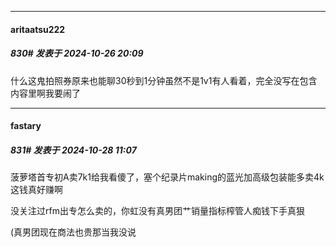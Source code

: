 ﻿
*****

####  aritaatsu222  
##### 830#       发表于 2024-10-26 20:09

什么这鬼拍照券原来也能聊30秒到1分钟虽然不是1v1有人看着，完全没写在包含内容里啊我要闹了


*****

####  fastary  
##### 831#       发表于 2024-10-28 11:07

菠萝塔首专初A卖7k1给我看傻了，塞个纪录片making的蓝光加高级包装能多卖4k这钱真好赚啊

没关注过rfm出专怎么卖的，你虹没有真男团艹销量指标榨管人痴钱下手真狠

(真男团现在商法也贵那当我没说

